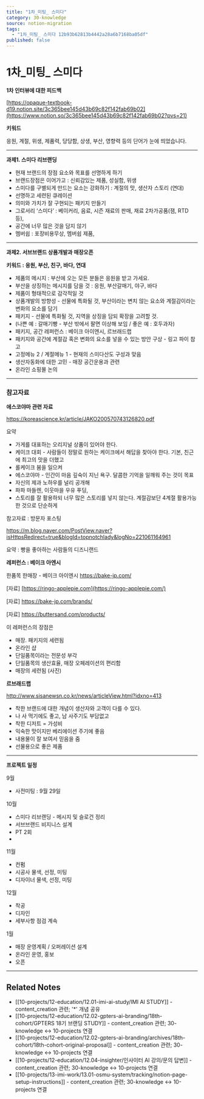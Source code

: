 ```yaml
---
title: "1차_미팅_ 스미다"
category: 30-knowledge
source: notion-migration
tags:
  - "1차_미팅_ 스미다 12b93b62813b4442a28a6b7168ba05df"
published: false
---
```


# 1차\_미팅\_ 스미다

**1차 인터뷰에 대한 피드백**

[https://opaque-textbook-d19.notion.site/3c365bee145d43b69c82f142fab69b02](https://www.notion.so/3c365bee145d43b69c82f142fab69b02?pvs=21)

**키워드**

응원, 계절, 위생, 제품력, 당당함, 상생, 부산, 영향력 등의 단어가 눈에 띄었습니다.

***

**과제1. 스미다 리브랜딩**

* 현재 브랜드의 장점 요소와 목표를 선명하게 하기
* 브랜드장점은 이어가고  : 신뢰감있는 제품, 성실함, 위생
* 스미다를 구별되게 만드는 요소는 강화하기 : 계절의 맛, 생산자 스토리 (연대)
* 선명하고 세련된 큐레이션
* 의미와 가치가 잘 구현되는 패키지 만들기
* 그로서리 ‘스미다’ : 베이커리, 음료, 시즌 재료의 판매, 재료 2차가공품(잼, RTD 등),
* 공간에 너무 많은 것을 담지 않기
* 멤버쉽 : 포장비용무상, 멤버쉽 제품,

***

**과제2. 서브브랜드 상품개발과 매장오픈**

**키워드 : 응원, 부산, 친구, 바다, 연대**

* 제품의 메시지 : 부산에 오는 모든 분들은 응원을 받고 가세요.
* 부산을 상징하는 메시지를 담을 것 : 응원, 부산갈매기, 야구, 바다
* 제품이 형태적으로 감각적일 것
* 상품개발의 방향성 - 선물에 특화될 것, 부산이라는 변치 않는 요소와 계절감이라는 변화의 요소를 담기
* 패키지 - 선물에 특화될 것, 지역을 상징을 담되 확장을 고려할 것.
* (나쁜 예 : 갈매기빵 - 부산 밖에서 팔면 이상해 보임 / 좋은 예 : 호두과자)
* 패키지, 공간 레퍼런스 : 베이크 아이엔시, 르브래드랩
* 패키지와 공간에 계절감 혹은 변화의 요소를 넣을 수 있는 방안 구상 - 링고 파이 참고
* 고정메뉴 2 / 계절메뉴 1 - 현재의 스미다산도 구성과 맞음
* 생산자동화에 대한 고민 - 매장 공간운용과 관련
* 온라인 쇼핑몰 논의

***

### 참고자료

**에스코야마 관련 자료**

<https://koreascience.kr/article/JAKO200570743126820.pdf>

요약

* 가게를 대표하는 오리지널 상품이 있어야 한다.
* 케이크 대회 - 사람들이 정말로 원하는 케이크에서 해답을 찾아야 한다. 기본, 친근에 최고의 맛을 더했고
* 롤케이크 붐을 일으켜
* 에스코야마 - 인간이 마음 깊숙이 지닌 욕구. 달콤한 기억을 일깨워 주는 것이 목표
* 자신의 제과 노하우를 널리 공개해
* 파파 마들렌, 이웃마을 우유 푸딩,
* 스토리를 잘 활용하되 너무 많은 스토리를 넣지 않는다. 계절감보단 4계절 활용가능한 것으로 단순하게

참고자료 : 방문자 포스팅

<https://m.blog.naver.com/PostView.naver?isHttpsRedirect=true&blogId=topnotchlady&logNo=221061164961>

요약 : 빵을 좋아하는 사람들의 디즈니랜드

**레퍼런스 : 베이크 아엔시**

한품목 한매장 - 베이크 아이엔시 <https://bake-jp.com/>

[자료] [https://ringo-applepie.com](https://ringo-applepie.com/)

[자료] <https://bake-jp.com/brands/>

[자료] <https://buttersand.com/products/>

이 레퍼런스의 장점은

* 매장. 패키지의 세련됨
* 온라인 샵
* 단일품목이라는 전문성 부각
* 단일품목의 생산효율, 매장 오페레이션의 편리함
* 매장의 세련됨 (사진)

**르브래드랩**

<http://www.sisanewsn.co.kr/news/articleView.html?idxno=413>

* 착한 브랜드에 대한 개념이 생산자와 고객이 다를 수 있다.
* 나 사 먹기에도 좋고, 남 사주기도 부담없고
* 착한 디저트 = 가성비
* 익숙한 맛이지만 베리에이션 주기에 좋음
* 내용물이 잘 보여서 믿음을 줌
* 선물용으로 좋은 제품

***

**프로젝트 일정**

9월

* 사전미팅 : 9월 29일

10월

* 스미다 리브랜딩 - 메시지 및 슬로건 정리
* 서브브랜드 비지니스 설계
* PT 2회
*

11월

* 컨펌
* 시공사 물색, 선정, 미팅
* 디자이너 물색, 선정, 미팅

12월

* 착공
* 디자인
* 세부사항 점검 계속

1월

* 매장 운영계획 / 오퍼레이션 설계
* 온라인 운영, 홍보
* 오픈

***

## Related Notes

- [[10-projects/12-education/12.01-imi-ai-study/IMI AI STUDY]] - content_creation 관련; '*' 개념 공유
- [[10-projects/12-education/12.02-gpters-ai-branding/18th-cohort/GPTERS 18기 브랜딩 STUDY]] - content_creation 관련; 30-knowledge ↔ 10-projects 연결
- [[10-projects/12-education/12.02-gpters-ai-branding/archives/18th-cohort/18th-cohort-original-proposal]] - content_creation 관련; 30-knowledge ↔ 10-projects 연결
- [[10-projects/12-education/12.04-insighter/인사이터 AI 강의/문의 답변]] - content_creation 관련; 30-knowledge ↔ 10-projects 연결
- [[10-projects/13-imi-work/13.01-osmu-system/tracking/notion-page-setup-instructions]] - content_creation 관련; 30-knowledge ↔ 10-projects 연결
